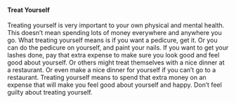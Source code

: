 #### Treat Yourself
Treating yourself is very important to your own physical and mental health. This doesn’t mean spending lots of money everywhere and anywhere you go. What treating yourself means is if you want a pedicure, get it. Or you can do the pedicure on yourself, and paint your nails. If you want to get your lashes done, pay that extra expense to make sure you look good and feel good about yourself. Or others might treat themselves with a nice dinner at a restaurant. Or even make a nice dinner for yourself if you can’t go to a restaurant. Treating yourself means to spend that extra money on an expense that will make you feel good about yourself and happy. Don’t feel guilty about treating yourself.
